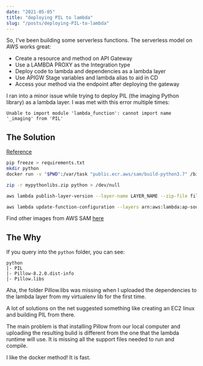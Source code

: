 ```yaml
---
date: "2021-05-05"
title: "deploying PIL to lambda"
slug: "/posts/deploying-PIL-to-lambda"
---
```


So, I've been building some serverless functions. The serverless model on AWS works great:
- Create a resource and method on API Gateway
- Use a LAMBDA PROXY as the Integration type
- Deploy code to lambda and dependencies as a lambda layer
- Use APIGW Stage variables and lambda alias to aid in CD
- Access your method via the endpoint after deploying the gateway

I ran into a minor issue while trying to deploy PIL (the imaging Python library) as a lambda layer. I was met with this error multiple times:
```
Unable to import module 'lambda_function': cannot import name '_imaging' from 'PIL'
```

## The Solution
[Reference](https://aws.amazon.com/premiumsupport/knowledge-center/lambda-layer-simulated-docker/)
```bash
pip freeze > requirements.txt
mkdir python
docker run -v "$PWD":/var/task "public.ecr.aws/sam/build-python3.7" /bin/sh -c "pip install -r requirements.txt -t python/; exit"

zip -r mypythonlibs.zip python > /dev/null

aws lambda publish-layer-version --layer-name LAYER_NAME --zip-file fileb://mypythonlibs.zip --compatible-runtimes "python3.7"

aws lambda update-function-configuration --layers arn:aws:lambda:ap-southeast-1:ACCOUNT_ID:layer:PIL-layer:LAYER_VERSION --function-name FUNCTION_NAME
```

Find other images from AWS SAM [here](https://gallery.ecr.aws/sam/build-python3.7)

## The Why

If you query into the `python` folder, you can see:
```
python
|- PIL
|- Pillow-8.2.0.dist-info
|- Pillow.libs
```

Aha, the folder Pillow.libs was missing when I uploaded the dependencies to the lambda layer from my virtualenv lib for the first time.

A lot of solutions on the net suggested something like creating an EC2 linux and building PIL from there. 

The main problem is that installing Pillow from our local computer and uploading the resulting bulid is different from the one that the lambda runtime will use. It is missing all the support files needed to run and compile.

I like the docker method! It is fast.